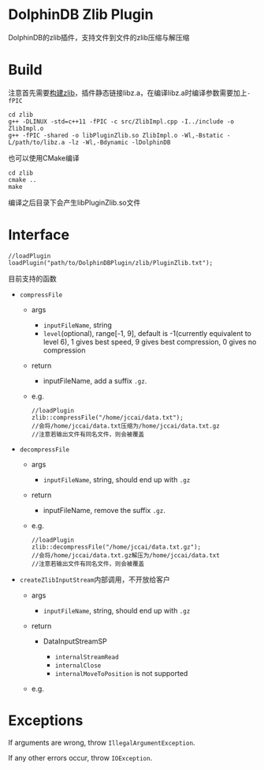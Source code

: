 # DolphinDB Zlib Plugin

DolphinDB的zlib插件，支持文件到文件的zlib压缩与解压缩

# Build

注意首先需要[构建zlib](https://zlib.net/)，插件静态链接libz.a，在编译libz.a时编译参数需要加上`-fPIC`

```
cd zlib
g++ -DLINUX -std=c++11 -fPIC -c src/ZlibImpl.cpp -I../include -o ZlibImpl.o
g++ -fPIC -shared -o libPluginZlib.so ZlibImpl.o -Wl,-Bstatic -L/path/to/libz.a -lz -Wl,-Bdynamic -lDolphinDB
```

也可以使用CMake编译

```
cd zlib
cmake ..
make
```

编译之后目录下会产生libPluginZlib.so文件

# Interface

```
//loadPlugin
loadPlugin("path/to/DolphinDBPlugin/zlib/PluginZlib.txt");
```

目前支持的函数

- `compressFile`

    - args

        - `inputFileName`, string
        - `level`(optional), range[-1, 9], default is -1(currently equivalent to level 6), 1 gives best speed, 9 gives best compression, 0 gives no compression

    - return

        - inputFileName, add a suffix `.gz`.

    - e.g.
      
      ```
      //loadPlugin
      zlib::compressFile("/home/jccai/data.txt");
      //会将/home/jccai/data.txt压缩为/home/jccai/data.txt.gz
      //注意若输出文件有同名文件，则会被覆盖
      ```
      

- `decompressFile`
  
    - args

        - `inputFileName`, string, should end up with `.gz`

    - return

        - inputFileName, remove the suffix `.gz`.

    - e.g.
      
      ```
      //loadPlugin
      zlib::decompressFile("/home/jccai/data.txt.gz");
      //会将/home/jccai/data.txt.gz解压为/home/jccai/data.txt
      //注意若输出文件有同名文件，则会被覆盖
      ```

- `createZlibInputStream`内部调用，不开放给客户

    - args

        - `inputFileName`, string, should end up with `.gz`

    - return

        - DataInputStreamSP

            - `internalStreamRead`
            - `internalClose`
            - `internalMoveToPosition` is not supported
        
    - e.g.

# Exceptions

If arguments are wrong, throw `IllegalArgumentException`.

If any other errors occur, throw `IOException`.
